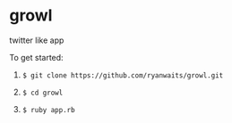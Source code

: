 # growl
twitter like app

To get started: 

1. `$ git clone https://github.com/ryanwaits/growl.git`

2. `$ cd growl`

3. `$ ruby app.rb`
